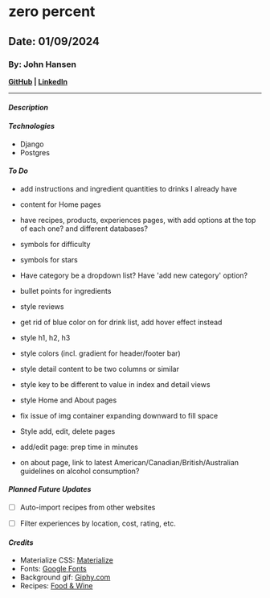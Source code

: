 # zero percent
## Date: 01/09/2024
### By: John Hansen
**[GitHub](https://github.com/johnhansengit) | [LinkedIn](https://www.linkedin.com/in/jhansen-software-engineer/)**
***
#### **_Description_**


#### **_Technologies_**
- Django
- Postgres


#### **_To Do_**
- add instructions and ingredient quantities to drinks I already have
- content for Home pages

- have recipes, products, experiences pages, with add options at the top of each one? and different databases?

- symbols for difficulty
- symbols for stars
- Have category be a dropdown list? Have 'add new category' option?

- bullet points for ingredients
- style reviews
- get rid of blue color on <a> for drink list, add hover effect instead
- style h1, h2, h3
- style colors (incl. gradient for header/footer bar)
- style detail content to be two columns or similar
- style key to be different to value in index and detail views
- style Home and About pages
- fix issue of img container expanding downward to fill space
- Style add, edit, delete pages
- add/edit page: prep time in minutes

- on about page, link to latest American/Canadian/British/Australian guidelines on alcohol consumption?


#### **_Planned Future Updates_**
- [ ] Auto-import recipes from other websites
- [ ] Filter experiences by location, cost, rating, etc.


#### **_Credits_**
- Materialize CSS: [Materialize](materializecss.com)
- Fonts: [Google Fonts](fonts.google.com)
- Background gif: [Giphy.com](https://giphy.com/)
- Recipes: [Food & Wine](https://www.foodandwine.com/strawberry-chile-balsamic-shrub-7369382)
